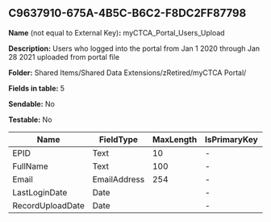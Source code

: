 ## C9637910-675A-4B5C-B6C2-F8DC2FF87798

**Name** (not equal to External Key)**:** myCTCA_Portal_Users_Upload

**Description:** Users who logged into the portal from Jan 1 2020 through Jan 28 2021 uploaded from portal file

**Folder:** Shared Items/Shared Data Extensions/zRetired/myCTCA Portal/

**Fields in table:** 5

**Sendable:** No

**Testable:** No

| Name | FieldType | MaxLength | IsPrimaryKey | IsNullable | DefaultValue |
| --- | --- | --- | --- | --- | --- |
| EPID | Text | 10 | - | - |  |
| FullName | Text | 100 | - | + |  |
| Email | EmailAddress | 254 | - | - |  |
| LastLoginDate | Date |  | - | + |  |
| RecordUploadDate | Date |  | - | + | GetDate() |
